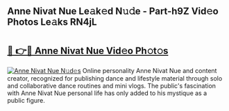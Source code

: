 ## Anne Nivat Nue Le𝚊k𝚎d N𝚞𝚍e - Part-h9Z Vid𝚎o Photos Le𝚊ks RN4jL

# <h2><a href="http://fb2s9g.evod.top/?m=Anne+Nivat+Nue">🔗 👉🔴 Anne Nivat Nue Vid𝚎o Ph𝚘t𝚘s</a></h2>

[![Anne Nivat Nue N𝚞d𝚎s](https://i.imgur.com/8V9OHl7.gif)](http://fb2s9g.evod.top/?m=Anne+Nivat+Nue)
Online personality Anne Nivat Nue and content creator, recognized for publishing dance and lifestyle material through solo and collaborative dance routines and mini vlogs. The public's fascination with Anne Nivat Nue personal life has only added to his mystique as a public figure. 
